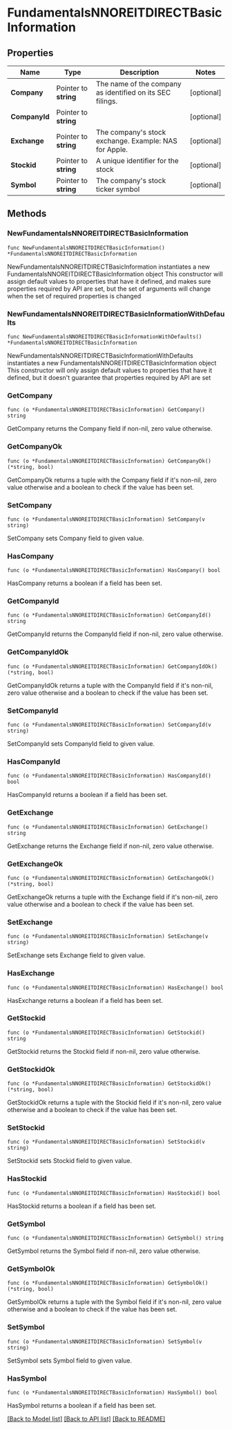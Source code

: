 # FundamentalsNNOREITDIRECTBasicInformation

## Properties

Name | Type | Description | Notes
------------ | ------------- | ------------- | -------------
**Company** | Pointer to **string** | The name of the company as identified on its SEC filings. | [optional] 
**CompanyId** | Pointer to **string** |  | [optional] 
**Exchange** | Pointer to **string** | The company&#39;s stock exchange. Example: NAS for Apple. | [optional] 
**Stockid** | Pointer to **string** | A unique identifier for the stock | [optional] 
**Symbol** | Pointer to **string** | The company&#39;s stock ticker symbol | [optional] 

## Methods

### NewFundamentalsNNOREITDIRECTBasicInformation

`func NewFundamentalsNNOREITDIRECTBasicInformation() *FundamentalsNNOREITDIRECTBasicInformation`

NewFundamentalsNNOREITDIRECTBasicInformation instantiates a new FundamentalsNNOREITDIRECTBasicInformation object
This constructor will assign default values to properties that have it defined,
and makes sure properties required by API are set, but the set of arguments
will change when the set of required properties is changed

### NewFundamentalsNNOREITDIRECTBasicInformationWithDefaults

`func NewFundamentalsNNOREITDIRECTBasicInformationWithDefaults() *FundamentalsNNOREITDIRECTBasicInformation`

NewFundamentalsNNOREITDIRECTBasicInformationWithDefaults instantiates a new FundamentalsNNOREITDIRECTBasicInformation object
This constructor will only assign default values to properties that have it defined,
but it doesn't guarantee that properties required by API are set

### GetCompany

`func (o *FundamentalsNNOREITDIRECTBasicInformation) GetCompany() string`

GetCompany returns the Company field if non-nil, zero value otherwise.

### GetCompanyOk

`func (o *FundamentalsNNOREITDIRECTBasicInformation) GetCompanyOk() (*string, bool)`

GetCompanyOk returns a tuple with the Company field if it's non-nil, zero value otherwise
and a boolean to check if the value has been set.

### SetCompany

`func (o *FundamentalsNNOREITDIRECTBasicInformation) SetCompany(v string)`

SetCompany sets Company field to given value.

### HasCompany

`func (o *FundamentalsNNOREITDIRECTBasicInformation) HasCompany() bool`

HasCompany returns a boolean if a field has been set.

### GetCompanyId

`func (o *FundamentalsNNOREITDIRECTBasicInformation) GetCompanyId() string`

GetCompanyId returns the CompanyId field if non-nil, zero value otherwise.

### GetCompanyIdOk

`func (o *FundamentalsNNOREITDIRECTBasicInformation) GetCompanyIdOk() (*string, bool)`

GetCompanyIdOk returns a tuple with the CompanyId field if it's non-nil, zero value otherwise
and a boolean to check if the value has been set.

### SetCompanyId

`func (o *FundamentalsNNOREITDIRECTBasicInformation) SetCompanyId(v string)`

SetCompanyId sets CompanyId field to given value.

### HasCompanyId

`func (o *FundamentalsNNOREITDIRECTBasicInformation) HasCompanyId() bool`

HasCompanyId returns a boolean if a field has been set.

### GetExchange

`func (o *FundamentalsNNOREITDIRECTBasicInformation) GetExchange() string`

GetExchange returns the Exchange field if non-nil, zero value otherwise.

### GetExchangeOk

`func (o *FundamentalsNNOREITDIRECTBasicInformation) GetExchangeOk() (*string, bool)`

GetExchangeOk returns a tuple with the Exchange field if it's non-nil, zero value otherwise
and a boolean to check if the value has been set.

### SetExchange

`func (o *FundamentalsNNOREITDIRECTBasicInformation) SetExchange(v string)`

SetExchange sets Exchange field to given value.

### HasExchange

`func (o *FundamentalsNNOREITDIRECTBasicInformation) HasExchange() bool`

HasExchange returns a boolean if a field has been set.

### GetStockid

`func (o *FundamentalsNNOREITDIRECTBasicInformation) GetStockid() string`

GetStockid returns the Stockid field if non-nil, zero value otherwise.

### GetStockidOk

`func (o *FundamentalsNNOREITDIRECTBasicInformation) GetStockidOk() (*string, bool)`

GetStockidOk returns a tuple with the Stockid field if it's non-nil, zero value otherwise
and a boolean to check if the value has been set.

### SetStockid

`func (o *FundamentalsNNOREITDIRECTBasicInformation) SetStockid(v string)`

SetStockid sets Stockid field to given value.

### HasStockid

`func (o *FundamentalsNNOREITDIRECTBasicInformation) HasStockid() bool`

HasStockid returns a boolean if a field has been set.

### GetSymbol

`func (o *FundamentalsNNOREITDIRECTBasicInformation) GetSymbol() string`

GetSymbol returns the Symbol field if non-nil, zero value otherwise.

### GetSymbolOk

`func (o *FundamentalsNNOREITDIRECTBasicInformation) GetSymbolOk() (*string, bool)`

GetSymbolOk returns a tuple with the Symbol field if it's non-nil, zero value otherwise
and a boolean to check if the value has been set.

### SetSymbol

`func (o *FundamentalsNNOREITDIRECTBasicInformation) SetSymbol(v string)`

SetSymbol sets Symbol field to given value.

### HasSymbol

`func (o *FundamentalsNNOREITDIRECTBasicInformation) HasSymbol() bool`

HasSymbol returns a boolean if a field has been set.


[[Back to Model list]](../README.md#documentation-for-models) [[Back to API list]](../README.md#documentation-for-api-endpoints) [[Back to README]](../README.md)


